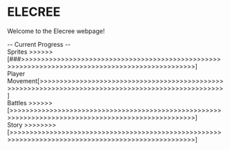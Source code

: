 # ELECREE

Welcome to the Elecree webpage!

-- Current Progress --<br>
Sprites >>>>>> \[###>>>>>>>>>>>>>>>>>>>>>>>>>>>>>>>>>>>>>>>>>>>>>>>>>>>>>>>>>>>>>>>>>>>>>>>>>>>>>>>>>>>>>>>>>>>>>>>>>]<br>
Player Movement\[>>>>>>>>>>>>>>>>>>>>>>>>>>>>>>>>>>>>>>>>>>>>>>>>>>>>>>>>>>>>>>>>>>>>>>>>>>>>>>>>>>>>>>>>>>>>>>>>>>>>]<br>
Battles >>>>>> \[>>>>>>>>>>>>>>>>>>>>>>>>>>>>>>>>>>>>>>>>>>>>>>>>>>>>>>>>>>>>>>>>>>>>>>>>>>>>>>>>>>>>>>>>>>>>>>>>>>>>]<br>
Story >>>>>>>> \[>>>>>>>>>>>>>>>>>>>>>>>>>>>>>>>>>>>>>>>>>>>>>>>>>>>>>>>>>>>>>>>>>>>>>>>>>>>>>>>>>>>>>>>>>>>>>>>>>>>>]<br>
